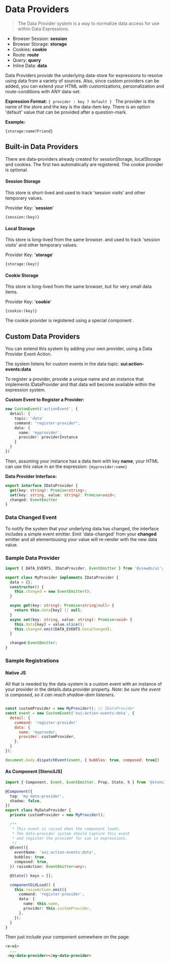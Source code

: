 # Data Providers

> The Data Provider system is a way to normalize data access for use within  Data Expressions. 

* Browser Session: **session**
* Browser Storage: **storage**
* Cookies: **cookie**
* Route: **route**
* Query: **query**
* Inline Data: **data**

Data Providers _provide_ the underlying data-store for expressions to resolve using data from a variety of sources. Also, since custom providers can be added, you can extend your HTML with customizations, personalization and route-conditions with ANY data-set.

**Expression Format:** ```{ provider : key ? default } ```
The provider is the name of the store and the key is the data-item key. There is an option 'default' value that can be provided after a question-mark.

**Example:**
````
{storage:name?Friend}
````

## Built-in Data Providers
There are data-providers already created for sessionStorage, localStorage and cookies. The first two automatically are registered. The cookie provider is optional.

#### Session Storage
This store is short-lived and used to track 'session visits' and other temporary values. 

Provider Key: '**session**'

 ```{session:(key)} ```

#### Local Storage
This store is long-lived from the same browser.  and used to track 'session visits' and other temporary values. 

Provider Key: '**storage**'

 ```{storage:(key)} ```

#### Cookie Storage
This store is long-lived from the same browser, but for very small data items.

Provider Key: '**cookie**'

 ```{cookie:(key)} ```

The cookie provider is registered using a special component **<x-data-provider-cookie>**. 


## Custom Data Providers
You can extend this system by adding your own provider, using a Data Provider Event Action.

The system listens for custom events in the data topic: **xui:action-events:data**

To register a provider, provide a unique name and an instance that implements IDataProvider and that data will become available within the expression system.

**Custom Event to Register a Provider:**

````typescript
new CustomEvent('actionEvent', {
  detail: {
    topic: 'data'
    command: "register-provider",
    data: {
      name: 'myprovider',
      provider: providerInstance
    }
  }
})
````

Then, assuming your instance has a data item with key **name**, your HTML can use this value in an the expression: ```{myprovider:name}```


**Data Provider Interface:**
````typescript
export interface IDataProvider {
  get(key: string): Promise<string>;
  set(key: string, value: string): Promise<void>;
  changed: EventEmitter
}
````

### Data Changed Event
To notify the system that your underlying data has changed, the interface includes a simple event emitter. Emit 'data-changed' from your __changed__ emitter and all elementsusing your value will re-render with the new data value.

### Sample Data Provider

````typescript
import { DATA_EVENTS, IDataProvider, EventEmitter } from '@viewdo/ui';

export class MyProvider implements IDataProvider {
  data = {};
  constructor() {
    this.changed = new EventEmitter();
  }

  async get(key: string): Promise<string|null> {
    return this.data[key] || null;
  }
  async set(key: string, value: string): Promise<void> {
    this.data[key] = value.slice();
    this.changed.emit(DATA_EVENTS.DataChanged);
  }

  changed:EventEmitter;
}

````

### Sample Registrations

#### Native JS 
All that is needed by the data-system is a custom event with an instance of your provider in the details.data.provider property. *Note: be sure the event is composed, so it can reach shadow-dom listeners.*

````javascript

const customProvider = new MyProvider(); // IDataProvider
const event = new CustomEvent('xui:action-events:data', { 
  detail: { 
    command: 'register-provider'
    data: {
      name: 'myprovder,
      provider: customProvider,
    },
  }
});

document.body.dispatchEvent(event, { bubbles: true, composed: true})

````


#### As Component [StencilJS]

````typescript
import { Component, Event, EventEmitter, Prop, State, h } from '@stencil/core';

@Component({
  tag: 'my-data-provider',
  shadow: false,
})
export class MyDataProvider {
  private customProvider = new MyProvider();

  /**
   * This event is raised when the component loads.
   * The data-provider system should capture this event
   * and register the provider for use in expressions.
   */
  @Event({
    eventName: 'xui:action-events:data',
    bubbles: true,
    composed: true,
  }) raiseAction: EventEmitter<any>;

  @State() keys = [];

  componentDidLoad() {
    this.raiseAction.emit({
      command: 'register-provider',
      data: {
        name: this.name,
        provider: this.customProvider,
      },
    });
  }
}
````

Then just include your component somewhere on the page:

````html
<x-ui>
  ...
 <my-data-provider></my-data-provider>
````